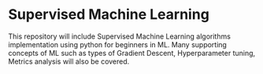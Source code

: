 # Supervised Machine Learning
This repository will include Supervised Machine Learning algorithms implementation using python for beginners in ML. Many supporting concepts of ML such as types of Gradient Descent, Hyperparameter tuning, Metrics analysis will also be covered.
